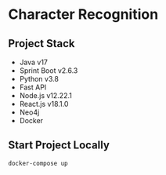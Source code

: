 # Character Recognition

## Project Stack
* Java v17
* Sprint Boot v2.6.3
* Python v3.8
* Fast API
* Node.js v12.22.1
* React.js v18.1.0
* Neo4j
* Docker

## Start Project Locally

```shell
docker-compose up
```
